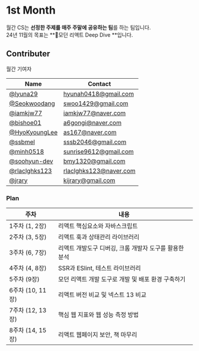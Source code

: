 # 1st Month

월간 CS는 **선정한 주제를 매주 주말에 공유하는 팀**를 하는 팀입니다. <br>
24년 11월의 목표는 **모던 리액트 Deep Dive **입니다.

## Contributer

월간 기여자

| Name | Contact |
| ---- | ------- |
| [@lyuna29](https://github.com/lyuna29) | hyunah0418@gmail.com |
| [@Seokwoodang](https://github.com/Seokwoodang) | swoo1429@gmail.com |
| [@iamkjw77](https://github.com/iamkjw77) | iamkjw77@naver.com |
| [@bishoe01](https://github.com/bishoe01) | a6gongi@naver.com |
| [@HyoKyoungLee](https://github.com/HyoKyoungLee) | as167@naver.com |
| [@ssbmel](https://github.com/ssbmel) | sssb2046@gmail.com |
| [@minh0518](https://github.com/minh0518) | sunrise9612@gmail.com |
| [@soohyun-dev](https://github.com/soohyun-dev) | bmy1320@gmail.com |
| [@rlaclghks123](https://github.com/rlaclghks123) | rlaclghks123@naver.com |
| [@jrary](https://github.com/jrary) | kijrary@gmail.com |

### Plan


| 주차 | 내용 |
| --- | --- |
|1주차 (1, 2장) | 리액트 핵심요소와 자바스크립트 |
|2주차 (3, 5장) | 리액트 훅과 상태관리 라이브러리 |
|3주차 (6, 7장) | 리액트 개발도구 디버깅, 크롬 개발자 도구를 활용한 분석 |
|4주차 (4, 8장) | SSR과 ESlint, 테스트 라이브러리 |
|5주차 (9장) | 모던 리액트 개발 도구로 개발 및 배포 환경 구축하기 |
|6주차 (10, 11장) | 리액트 버전 비교 및 넥스트 13 비교 |
|7주차 (12, 13장) | 핵심 웹 지표와 웹 성능 측정 방법 |
|8주차 (14, 15장) | 리액트 웹페이지 보안, 책 마무리 |
